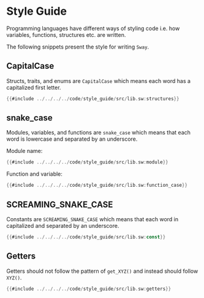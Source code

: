 # Style Guide

Programming languages have different ways of styling code i.e. how variables, functions, structures etc. are written.

The following snippets present the style for writing `Sway`.

## CapitalCase

Structs, traits, and enums are `CapitalCase` which means each word has a capitalized first letter.

```rust
{{#include ../../../../code/style_guide/src/lib.sw:structures}}
```

## snake_case

Modules, variables, and functions are `snake_case` which means that each word is lowercase and separated by an underscore.

Module name:

```rust
{{#include ../../../../code/style_guide/src/lib.sw:module}}
```

Function and variable:

```rust
{{#include ../../../../code/style_guide/src/lib.sw:function_case}}
```

## SCREAMING_SNAKE_CASE

Constants are `SCREAMING_SNAKE_CASE` which means that each word in capitalized and separated by an underscore.

```rust
{{#include ../../../../code/style_guide/src/lib.sw:const}}
```

## Getters

Getters should not follow the pattern of `get_XYZ()` and instead should follow `XYZ()`.

```rust
{{#include ../../../../code/style_guide/src/lib.sw:getters}}
```
